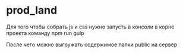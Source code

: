 # prod_land

Для того чтобы собрать js и css 
нужно запусть в консоли в корне проекта команду npm run gulp

После чего можно выгружать содержимое папки public на сервер
